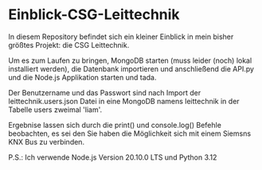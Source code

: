 # Einblick-CSG-Leittechnik

In diesem Repository befindet sich ein kleiner Einblick in mein bisher größtes Projekt: die CSG Leittechnik.

Um es zum Laufen zu bringen, MongoDB starten (muss leider (noch) lokal installiert werden), die Datenbank importieren und anschließend die API.py und die Node.js Applikation starten und tada.

Der Benutzername und das Passwort sind nach Import der leittechnik.users.json Datei in eine MongoDB namens leittechnik in der Tabelle users zweimal 'liam'.

Ergebnise lassen sich durch die print() und console.log() Befehle beobachten, es sei den Sie haben die Möglichkeit sich mit einem Siemsns KNX Bus zu verbinden.

P.S.: Ich verwende Node.js Version 20.10.0 LTS und Python 3.12
